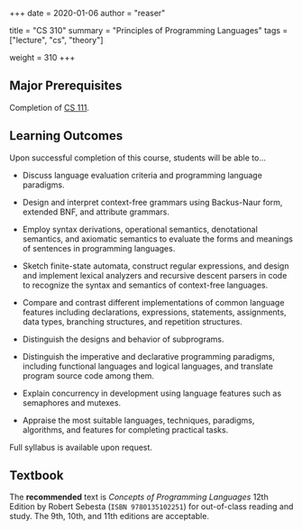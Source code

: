 +++
date = 2020-01-06
author = "reaser"

title = "CS 310"
summary = "Principles of Programming Languages"
tags = ["lecture", "cs", "theory"]

weight = 310
+++

## Major Prerequisites

Completion of [CS 111](../cs111).

## Learning Outcomes

Upon successful completion of this course, students will be able to...

+ Discuss language evaluation criteria and programming language paradigms.

+ Design and interpret context-free grammars using Backus-Naur form, extended BNF, and attribute grammars.

+ Employ syntax derivations, operational semantics, denotational semantics, and axiomatic semantics to evaluate the forms and meanings of sentences in programming languages.

+ Sketch finite-state automata, construct regular expressions, and design and implement lexical analyzers and recursive descent parsers in code to recognize the syntax and semantics of context-free languages.

+ Compare and contrast different implementations of common language features including declarations, expressions, statements, assignments, data types, branching structures, and repetition structures.

+ Distinguish the designs and behavior of subprograms.

+ Distinguish the imperative and declarative programming paradigms, including functional languages and logical languages, and translate program source code among them.

+ Explain concurrency in development using language features such as semaphores and mutexes.

+ Appraise the most suitable languages, techniques, paradigms, algorithms, and features for completing practical tasks.

Full syllabus is available upon request.

## Textbook

The **recommended** text is _Concepts of Programming Languages_ 12th Edition by Robert Sebesta (`ISBN 9780135102251`) for out-of-class reading and study. The 9th, 10th, and 11th editions are acceptable.
